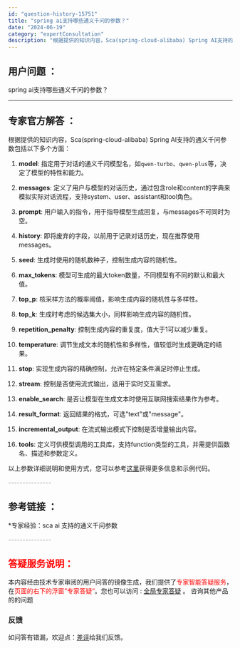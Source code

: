 ```yaml
---
id: "question-history-15751"
title: "spring ai支持哪些通义千问的参数？"
date: "2024-06-19"
category: "expertConsultation"
description: "根据提供的知识内容，Sca(spring-cloud-alibaba) Spring AI支持的通义千问参数包括以下多个方面：1. **model**: 指定用于对话的通义千问模型名，如`qwen-turbo`、`qwen-plus`等，决定了模型的特性和能力。2. **messages**: 定义"
---
```


## 用户问题 ： 
 spring ai支持哪些通义千问的参数？  

---------------
## 专家官方解答 ：

根据提供的知识内容，Sca(spring-cloud-alibaba) Spring AI支持的通义千问参数包括以下多个方面：

1. **model**: 指定用于对话的通义千问模型名，如`qwen-turbo`、`qwen-plus`等，决定了模型的特性和能力。

2. **messages**: 定义了用户与模型的对话历史，通过包含role和content的字典来模拟实际对话流程，支持system、user、assistant和tool角色。

3. **prompt**: 用户输入的指令，用于指导模型生成回复，与messages不可同时为空。

4. **history**: 即将废弃的字段，以前用于记录对话历史，现在推荐使用messages。

5. **seed**: 生成时使用的随机数种子，控制生成内容的随机性。

6. **max_tokens**: 模型可生成的最大token数量，不同模型有不同的默认和最大值。

7. **top_p**: 核采样方法的概率阈值，影响生成内容的随机性与多样性。

8. **top_k**: 生成时考虑的候选集大小，同样影响生成内容的随机性。

9. **repetition_penalty**: 控制生成内容的重复度，值大于1可以减少重复。

10. **temperature**: 调节生成文本的随机性和多样性，值较低时生成更确定的结果。

11. **stop**: 实现生成内容的精确控制，允许在特定条件满足时停止生成。

12. **stream**: 控制是否使用流式输出，适用于实时交互需求。

13. **enable_search**: 是否让模型在生成文本时使用互联网搜索结果作为参考。

14. **result_format**: 返回结果的格式，可选"text"或"message"。

15. **incremental_output**: 在流式输出模式下控制是否增量输出内容。

16. **tools**: 定义可供模型调用的工具库，支持function类型的工具，并需提供函数名、描述和参数定义。

以上参数详细说明和使用方式，您可以参考[这里](https://help.aliyun.com/document_detail/2712573.html?spm=a2c4g.2712576.0.i1#7cde05535euty)获得更多信息和示例代码。


<font color="#949494">---------------</font> 


## 参考链接 ：

*专家经验：sca ai 支持的通义千问参数 


 <font color="#949494">---------------</font> 
 


## <font color="#FF0000">答疑服务说明：</font> 

本内容经由技术专家审阅的用户问答的镜像生成，我们提供了<font color="#FF0000">专家智能答疑服务</font>，在<font color="#FF0000">页面的右下的浮窗”专家答疑“</font>。您也可以访问 : [全局专家答疑](https://answer.opensource.alibaba.com/docs/intro) 。 咨询其他产品的的问题

### 反馈
如问答有错漏，欢迎点：[差评](https://ai.nacos.io/user/feedbackByEnhancerGradePOJOID?enhancerGradePOJOId=15752)给我们反馈。
